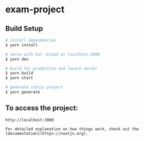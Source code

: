 # exam-project

## Build Setup

```bash
# install dependencies
$ yarn install

# serve with hot reload at localhost:3000
$ yarn dev

# build for production and launch server
$ yarn build
$ yarn start

# generate static project
$ yarn generate
```

## To access the project:

```
http://localhost:3000

For detailed explanation on how things work, check out the [documentation](https://nuxtjs.org).
```
